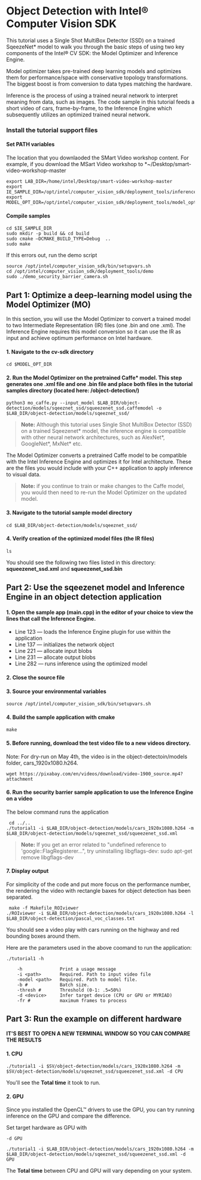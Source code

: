 # Object Detection with Intel® Computer Vision SDK 

This tutorial uses a Single Shot MultiBox Detector (SSD) on a trained SqeezeNet* model to walk you through the basic steps of using two key components of the Intel® CV SDK: the Model Optimizer and Inference Engine. 

Model optimizer takes pre-trained deep learning models and optimizes them for performance/space with conservative topology transformations. The biggest boost is from conversion to data types matching the hardware. 

Inference is the process of using a trained neural network to interpret meaning from data, such as images. The code sample in this tutorial feeds a short video of cars, frame-by-frame, to the Inference Engine which subsequently utilizes an optimized trained neural network. 

### Install the tutorial support files

#### Set PATH variables
The location that you downlaoded the SMart Video workshop content. For example, if you download the MSart Video workshop to *~/Desktop/smart-video-workshop-master

	export LAB_DIR=/home/intel/Desktop/smart-video-workshop-master
	export IE_SAMPLE_DIR=/opt/intel/computer_vision_sdk/deployment_tools/inference_engine/samples/
	export MODEL_OPT_DIR=/opt/intel/computer_vision_sdk/deployment_tools/model_optimizer

#### Compile samples
	
	cd $IE_SAMPLE_DIR
	sudo mkdir -p build && cd build
	sudo cmake –DCMAKE_BUILD_TYPE=Debug  ..
	sudo make   

If this errors out, run the demo script

	source /opt/intel/computer_vision_sdk/bin/setupvars.sh
	cd /opt/intel/computer_vision_sdk/deployment_tools/demo
	sudo ./demo_security_barrier_camera.sh
	
## Part 1: Optimize a deep-learning model using the Model Optimizer (MO)

In this section, you will use the Model Optimizer to convert a trained model to two Intermediate Representation (IR) files (one .bin and one .xml). The Inference Engine requires this model conversion so it can use the IR as input and achieve optimum performance on Intel hardware.

#### 1. Navigate to the cv-sdk directory

	cd $MODEL_OPT_DIR

#### 2. Run the Model Optimizer on the pretrained Caffe* model. This step generates one .xml file and one .bin file and place both files in the tutorial samples directory (located here: /object-detection/)

	python3 mo_caffe.py --input_model $LAB_DIR/object-detection/models/sqeeznet_ssd/squeezenet_ssd.caffemodel -o $LAB_DIR/object-detection/models/sqeeznet_ssd/

> **Note:** Although this tutorial uses Single Shot MultiBox Detector (SSD) on a trained Sqeezenet* model, the inference engine is compatible with other neural network architectures, such as AlexNet*, GoogleNet*, MxNet* etc.


The Model Optimizer converts a pretrained Caffe model to be compatible with the Intel Inference Engine and optimizes it for Intel architecture. These are the files you would include with your C++ application to apply inference to visual data.
	
> **Note:** if you continue to train or make changes to the Caffe model, you would then need to re-run the Model Optimizer on the updated model.

#### 3. Navigate to the tutorial sample model directory

	cd $LAB_DIR/object-detection/models/sqeeznet_ssd/

#### 4. Verify creation of the optimized model files (the IR files)

	ls

You should see the following two files listed in this directory: **squeezenet_ssd.xml** and **squeezenet_ssd.bin**


## Part 2: Use the sqeezenet model and Inference Engine in an object detection application


#### 1. Open the sample app (main.cpp) in the editor of your choice to view the lines that call the Inference Engine.

* Line 123 &#8212; loads the Inference Engine plugin for use within the application
* Line 137 &#8212; initializes the network object
* Line 221 &#8212; allocate input blobs
* Line 231 &#8212; allocate output blobs
* Line 282 &#8212; runs inference using the optimized model

#### 2. Close the source file

#### 3. Source your environmental variables

	source /opt/intel/computer_vision_sdk/bin/setupvars.sh

#### 4. Build the sample application with cmake

 	make

#### 5. Before running, download the test video file to a new videos directory. 
Note: For dry-run on May 4th, the video is in the object-detectoin/models folder, cars_1920x1080.h264.

	wget https://pixabay.com/en/videos/download/video-1900_source.mp4?attachment  


#### 6. Run the security barrier sample application to use the Inference Engine on a video
The below command runs the application 
	 
	 cd ../..
	./tutorial1 -i $LAB_DIR/object-detection/models/cars_1920x1080.h264 -m $LAB_DIR/object-detection/models/sqeeznet_ssd/squeezenet_ssd.xml 
 
> **Note:** If you get an error related to "undefined reference to 'google::FlagRegisterer...", try uninstalling libgflags-dev: sudo apt-get remove libgflags-dev

#### 7. Display output
For simplicity of the code and put more focus on the performance number, the rendering the video with rectangle baxes for object detection has been separated. 

	 make -f Makefile_ROIviewer 
	./ROIviewer -i $LAB_DIR/object-detection/models/cars_1920x1080.h264 -l $LAB_DIR/object-detection/pascal_voc_classes.txt 
	
You should see a video play with cars running on the highway and red bounding boxes around them. 

Here are the parameters used in the above coomand to run the application:

	./tutorial1 -h

		-h              Print a usage message
		-i <path>       Required. Path to input video file
		-model <path>   Required. Path to model file.
		-b #            Batch size.
		-thresh #       Threshold (0-1: .5=50%)
		-d <device>     Infer target device (CPU or GPU or MYRIAD)
		-fr #           maximum frames to process
	

## Part 3: Run the example on different hardware

**IT'S BEST TO OPEN A NEW TERMINAL WINDOW SO YOU CAN COMPARE THE RESULTS**

#### 1. CPU
```
./tutorial1 -i $SV/object-detection/models/cars_1920x1080.h264 -m $SV/object-detection/models/sqeeznet_ssd/squeezenet_ssd.xml -d CPU
```
You'll see the **Total time** it took to run.

#### 2. GPU
Since you installed the OpenCL™ drivers to use the GPU, you can try running inference on the GPU and compare the difference.

Set target hardware as GPU with
```
-d GPU
```
```
./tutorial1 -i $LAB_DIR/object-detection/models/cars_1920x1080.h264 -m $LAB_DIR/object-detection/models/sqeeznet_ssd/squeezenet_ssd.xml -d GPU
```

The **Total time** between CPU and GPU will vary depending on your system.
